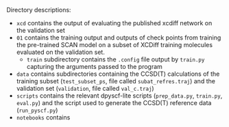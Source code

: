 Directory descriptions:

- `xcd` contains the output of evaluating the published xcdiff network on the validation set
- `01` contains the training output and outputs of check points from training the pre-trained SCAN model on a subset of XCDiff training molecules evaluated on the validation set.
    - `train` subdirectory contains the `.config` file output by `train.py` capturing the arguments passed to the program
- `data` contains subdirectories containing the CCSD(T) calculations of the training subset (`test_subset_ps`, file called `subat_refres.traj`) and the validation set (`validation`, file called `val_c.traj`)
- `scripts` contains the relevant dpyscf-lite scripts (`prep_data.py`, `train.py`, `eval.py`) and the script used to generate the CCSD(T) reference data (`run_pyscf.py`)
- `notebooks` contains
